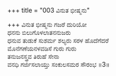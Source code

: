 +++
title = "003 ವಿನುತ ಭೀಷ್ಮನು"

+++
ವಿನುತ ಭೀಷ್ಮನು ಗಜರೆ ದುರಿಯೋ  
ಧನನು ಬಿಲುಗೊಳಲಾತನನುಜರು  
ಧನುವ ತುಡುಕೆ ಸುಶರ್ಮ ಶಲ್ಯರು ಸರಳ ಹೊದೆಗೆದರೆ  
ಮೊನೆಗಣೆಯನಳವಡಿಸೆ ಗುರು ಗುರು  
ತನುಜನಸ್ತ್ರವ ತಿರುಹೆ ಸೇನಾ  
ವನಧಿ ಗರ್ಜಿಸಲಾಯ್ತು ಸಂಕುಲಸಮರ ಸೌರಂಭ       ॥3॥